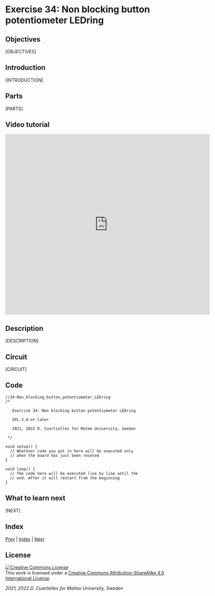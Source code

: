 # Exercise 34: Non blocking button potentiometer LEDring

## Objectives

[OBJECTIVES]

## Introduction

[INTRODUCTION]

## Parts

[PARTS]

## Video tutorial

<iframe src="https://player.vimeo.com/video/529120110?h=7a76cb4fd0" width="640" height="564" frameborder="0" allow="autoplay; fullscreen" allowfullscreen></iframe>

## Description

[DESCRIPTION]

## Circuit

[CIRCUIT]

## Code

```c_cpp
//34-Non_blocking_button_potentiometer_LEDring
/*

   Exercise 34: Non blocking button potentiometer LEDring

   GPL-3.0-or-later

   2021, 2022 D. Cuartielles for Malmo University, Sweden

 */

void setup() {
  // Whatever code you put in here will be executed only 
  // when the board has just been reseted
}

void loop() {
  // The code here will be executed line by line until the 
  // end. After it will restart from the beginning
}
```

## What to learn next

[NEXT]

## Index

[Prev](../33-Non_blocking_button_potentiometer/33-Non_blocking_button_potentiometer.md) |  [Index](../course_index.md) |  [Next](../35-Non_blocking_time_counter_with_reset_and_color_control/35-Non_blocking_time_counter_with_reset_and_color_control.md)

## License

<a rel="license" href="http://creativecommons.org/licenses/by-sa/4.0/"><img alt="Creative Commons License" style="border-width:0" src="https://i.creativecommons.org/l/by-sa/4.0/80x15.png" /></a><br />This work is licensed under a <a rel="license" href="http://creativecommons.org/licenses/by-sa/4.0/">Creative Commons Attribution-ShareAlike 4.0 International License</a>.

*2021, 2022 D. Cuartielles for Malmo University, Sweden*
